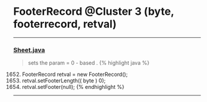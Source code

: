 # FooterRecord @Cluster 3 (byte, footerrecord, retval)

***

### [Sheet.java](https://searchcode.com/codesearch/view/15642365/)
> sets the param = 0 - based . 
{% highlight java %}
1652. FooterRecord retval = new FooterRecord();
1654. retval.setFooterLength(( byte ) 0);
1655. retval.setFooter(null);
{% endhighlight %}

***

